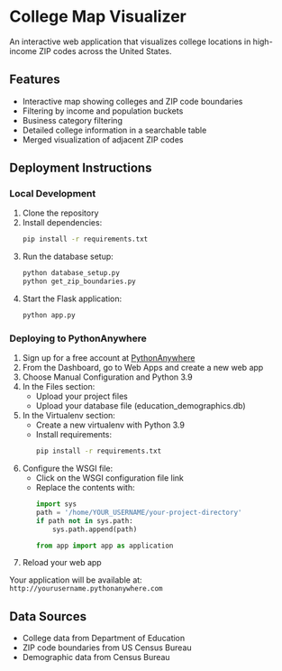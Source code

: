 # College Map Visualizer

An interactive web application that visualizes college locations in high-income ZIP codes across the United States.

## Features

- Interactive map showing colleges and ZIP code boundaries
- Filtering by income and population buckets
- Business category filtering
- Detailed college information in a searchable table
- Merged visualization of adjacent ZIP codes

## Deployment Instructions

### Local Development

1. Clone the repository
2. Install dependencies:
   ```bash
   pip install -r requirements.txt
   ```
3. Run the database setup:
   ```bash
   python database_setup.py
   python get_zip_boundaries.py
   ```
4. Start the Flask application:
   ```bash
   python app.py
   ```

### Deploying to PythonAnywhere

1. Sign up for a free account at [PythonAnywhere](https://www.pythonanywhere.com)
2. From the Dashboard, go to Web Apps and create a new web app
3. Choose Manual Configuration and Python 3.9
4. In the Files section:
   - Upload your project files
   - Upload your database file (education_demographics.db)
5. In the Virtualenv section:
   - Create a new virtualenv with Python 3.9
   - Install requirements:
     ```bash
     pip install -r requirements.txt
     ```
6. Configure the WSGI file:
   - Click on the WSGI configuration file link
   - Replace the contents with:
     ```python
     import sys
     path = '/home/YOUR_USERNAME/your-project-directory'
     if path not in sys.path:
         sys.path.append(path)
     
     from app import app as application
     ```
7. Reload your web app

Your application will be available at: `http://yourusername.pythonanywhere.com`

## Data Sources

- College data from Department of Education
- ZIP code boundaries from US Census Bureau
- Demographic data from Census Bureau
